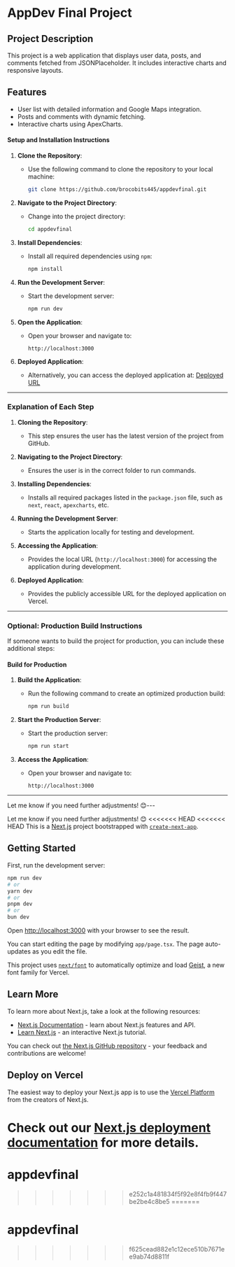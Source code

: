 # AppDev Final Project

## Project Description
This project is a web application that displays user data, posts, and comments fetched from JSONPlaceholder. It includes interactive charts and responsive layouts.

## Features
- User list with detailed information and Google Maps integration.
- Posts and comments with dynamic fetching.
- Interactive charts using ApexCharts.

#### **Setup and Installation Instructions**
1. **Clone the Repository**:
   - Use the following command to clone the repository to your local machine:
     ```bash
     git clone https://github.com/brocobits445/appdevfinal.git
     ```

2. **Navigate to the Project Directory**:
   - Change into the project directory:
     ```bash
     cd appdevfinal
     ```

3. **Install Dependencies**:
   - Install all required dependencies using `npm`:
     ```bash
     npm install
     ```

4. **Run the Development Server**:
   - Start the development server:
     ```bash
     npm run dev
     ```

5. **Open the Application**:
   - Open your browser and navigate to:
     ```
     http://localhost:3000
     ```

6. **Deployed Application**:
   - Alternatively, you can access the deployed application at:
     [Deployed URL](https://final-project-mu-wheat.vercel.app)

---

### **Explanation of Each Step**
1. **Cloning the Repository**:
   - This step ensures the user has the latest version of the project from GitHub.

2. **Navigating to the Project Directory**:
   - Ensures the user is in the correct folder to run commands.

3. **Installing Dependencies**:
   - Installs all required packages listed in the `package.json` file, such as `next`, `react`, `apexcharts`, etc.

4. **Running the Development Server**:
   - Starts the application locally for testing and development.

5. **Accessing the Application**:
   - Provides the local URL (`http://localhost:3000`) for accessing the application during development.

6. **Deployed Application**:
   - Provides the publicly accessible URL for the deployed application on Vercel.

---

### **Optional: Production Build Instructions**
If someone wants to build the project for production, you can include these additional steps:

#### **Build for Production**
1. **Build the Application**:
   - Run the following command to create an optimized production build:
     ```bash
     npm run build
     ```

2. **Start the Production Server**:
   - Start the production server:
     ```bash
     npm run start
     ```

3. **Access the Application**:
   - Open your browser and navigate to:
     ```
     http://localhost:3000
     ```

---

Let me know if you need further adjustments! 😊---

Let me know if you need further adjustments! 😊
<<<<<<< HEAD
<<<<<<< HEAD
This is a [Next.js](https://nextjs.org) project bootstrapped with [`create-next-app`](https://nextjs.org/docs/app/api-reference/cli/create-next-app).

## Getting Started

First, run the development server:

```bash
npm run dev
# or
yarn dev
# or
pnpm dev
# or
bun dev
```

Open [http://localhost:3000](http://localhost:3000) with your browser to see the result.

You can start editing the page by modifying `app/page.tsx`. The page auto-updates as you edit the file.

This project uses [`next/font`](https://nextjs.org/docs/app/building-your-application/optimizing/fonts) to automatically optimize and load [Geist](https://vercel.com/font), a new font family for Vercel.

## Learn More

To learn more about Next.js, take a look at the following resources:

- [Next.js Documentation](https://nextjs.org/docs) - learn about Next.js features and API.
- [Learn Next.js](https://nextjs.org/learn) - an interactive Next.js tutorial.

You can check out [the Next.js GitHub repository](https://github.com/vercel/next.js) - your feedback and contributions are welcome!

## Deploy on Vercel

The easiest way to deploy your Next.js app is to use the [Vercel Platform](https://vercel.com/new?utm_medium=default-template&filter=next.js&utm_source=create-next-app&utm_campaign=create-next-app-readme) from the creators of Next.js.

Check out our [Next.js deployment documentation](https://nextjs.org/docs/app/building-your-application/deploying) for more details.
=======
# appdevfinal
>>>>>>> e252c1a481834f5f92e8f4fb9f447be2be4c8be5
=======
# appdevfinal
>>>>>>> f625cead882e1c12ece510b7671ee9ab74d8811f
